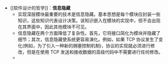 - [[软件设计的哲学]]：**信息隐藏**
	- 实现深层模块最重要的技术是信息隐藏。基本思想是每个模块应封装一些知识，这些知识代表设计决策。该知识嵌入在模块的实现中，但不会出现在其界面中，因此其他模块不可见。
	- 信息隐藏在两个方面降低了复杂性。首先，它将接口简化为模块并隐藏了细节；其次，信息隐藏使系统更容易演化。例如，如果 TCP 协议发生了变化(例如，为了引入一种新的拥塞控制机制)，协议的实现就必须进行修改，但是在使用 TCP 发送和接收数据的高级代码中不需要进行任何修改。
	-